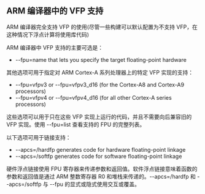 ## ARM 编译器中的 VFP 支持

ARM 编译器完全支持 VFP 的使用\(尽管一些构建可以默认配置为不支持 VFP，在这种情况下浮点计算将使用库代码\)

ARM 编译器中 VFP 支持的主要可选是：

* --fpu=name that lets you specify the target floating-point hardware

其他选项可用于指定对 ARM Cortex-A 系列处理器上的特定 VFP 实现的支持：

* --fpu=vfpv3 or --fpu=vfpv3\_d16 \(for the Cortex-A8 and Cortex-A9 processors\)
* --fpu=vfpv4 or --fpu=vfpv4\_d16 \(for all other Cortex-A series processors\)

这些选项可以用于只在这些 VFP 实现上运行的代码，并且不需要向后兼容旧的 VFP 实现。使用 --fpu=list 查看支持的 FPU 的完整列表。

以下选项可用于链接支持：

* --apcs=/hardfp generates code for hardware floating-point linkage
* --apcs=/softfp generates code for software floating-point linkage

硬件浮点链接使用 FPU 寄存器来传递参数和返回值。软件浮点链接意味着函数的参数和返回值是通过 ARM 整数寄存器 R0 和堆栈来传递的。--apcs=/hardfp 和 --apcs=/softfp 与 --fpu 的显式或隐式使用交互或覆盖。


